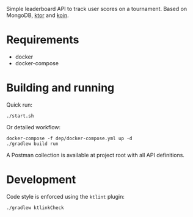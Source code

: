Simple leaderboard API to track user scores on a tournament. Based on MongoDB, [ktor](https://ktor.io) and [koin](https://insert-koin.io/).

# Requirements

- docker
- docker-compose

# Building and running

Quick run:

```
./start.sh
```

Or detailed workflow:

```
docker-compose -f dep/docker-compose.yml up -d
./gradlew build run
```

A Postman collection is available at project root with all API definitions.

# Development

Code style is enforced using the `ktlint` plugin:

```
./gradlew ktlinkCheck
```
